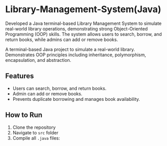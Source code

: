 # Library-Management-System(Java)
Developed a Java terminal-based Library Management System to simulate real-world library operations, demonstrating strong Object-Oriented Programming (OOP) skills. The system allows users to search, borrow, and return books, while admins can add or remove books.


A terminal-based Java project to simulate a real-world library. Demonstrates OOP principles including inheritance, polymorphism, encapsulation, and abstraction.

## Features
- Users can search, borrow, and return books.
- Admin can add or remove books.
- Prevents duplicate borrowing and manages book availability.

## How to Run
1. Clone the repository
2. Navigate to `src` folder
3. Compile all `.java` files:
